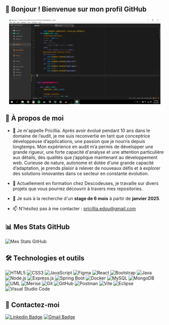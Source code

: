## 👋 Bonjour ! Bienvenue sur mon profil GitHub

<div align="center">
<img src="./gif-accueil.gif" alt="Gif code"/>
</div>

## 🚀 À propos de moi

- 🌱 Je m'appelle Pricillia. Après avoir évolué pendant 10 ans dans le domaine de l’audit, je me suis reconvertie en tant que conceptrice développeuse d’applications, une passion que je nourris depuis longtemps. Mon expérience en audit m’a permis de développer une grande rigueur, une forte capacité d'analyse et une attention particulière aux détails, des qualités que j’applique maintenant au développement web. Curieuse de nature, autonome et dotée d'une grande capacité d’adaptation, je prends plaisir à relever de nouveaux défis et à explorer des solutions innovantes dans ce secteur en constante évolution.

- 🔭 Actuellement en formation chez Descodeuses, je travaille sur divers projets que vous pourrez découvrir à travers mes repositories.

- 🤝 Je suis à la recherche d'un **stage de 6 mois** à partir de **janvier 2025**.

- 📫 N'hésitez pas à me contacter : [pricillia.edou@gmail.com](mailto:pricillia.edou@gmail.com)

## 📊 Mes Stats GitHub

![Mes Stats GitHub](https://github-readme-stats.vercel.app/api?username=pricilliaedou&show_icons=true&theme=radical)

## 🛠 Technologies et outils

![HTML5](https://img.shields.io/badge/-HTML5-E34F26?style=flat-square&logo=html5&logoColor=white)
![CSS3](https://img.shields.io/badge/-CSS3-1572B6?style=flat-square&logo=css3)
![JavaScript](https://img.shields.io/badge/-JavaScript-F7DF1E?style=flat-square&logo=javascript&logoColor=black)
![Figma](https://img.shields.io/badge/-Figma-F24E1E?style=flat-square&logo=figma&logoColor=white)
![React](https://img.shields.io/badge/-React-61DAFB?style=flat-square&logo=react&logoColor=black)
![Bootstrap](https://img.shields.io/badge/-Bootstrap-7952B3?style=flat-square&logo=bootstrap&logoColor=white)
![Java](https://img.shields.io/badge/-Java-007396?style=flat-square&logo=java&logoColor=white)
![Node.js](https://img.shields.io/badge/-Node.js-339933?style=flat-square&logo=node.js&logoColor=white)
![Express.js](https://img.shields.io/badge/-Express-000000?style=flat-square&logo=express&logoColor=white)
![Spring Boot](https://img.shields.io/badge/-Spring%20Boot-6DB33F?style=flat-square&logo=spring-boot&logoColor=white)
![Docker](https://img.shields.io/badge/-Docker-2496ED?style=flat-square&logo=docker&logoColor=white)
![MySQL](https://img.shields.io/badge/-MySQL-4479A1?style=flat-square&logo=mysql&logoColor=white)
![MongoDB](https://img.shields.io/badge/-MongoDB-47A248?style=flat-square&logo=mongodb&logoColor=white)
![UML](https://img.shields.io/badge/-UML-007396?style=flat-square&logoColor=white)
![Merise](https://img.shields.io/badge/-Merise-FF5733?style=flat-square&logoColor=white)
![Git](https://img.shields.io/badge/-Git-F05032?style=flat-square&logo=git&logoColor=white)
![GitHub](https://img.shields.io/badge/-GitHub-181717?style=flat-square&logo=github&logoColor=white)
![Postman](https://img.shields.io/badge/-Postman-FF6C37?style=flat-square&logo=postman&logoColor=white)
![Vite](https://img.shields.io/badge/-Vite-646CFF?style=flat-square&logo=vite&logoColor=white)
![Eclipse](https://img.shields.io/badge/-Eclipse-2C2255?style=flat-square&logo=eclipse&logoColor=white)
![Visual Studio Code](https://img.shields.io/badge/-Visual%20Studio%20Code-007ACC?style=flat-square&logo=visual-studio-code&logoColor=white)

## 💬 Contactez-moi

[![Linkedin Badge](https://img.shields.io/badge/-LinkedIn-blue?style=flat-square&logo=Linkedin&logoColor=white&link=https://www.linkedin.com/in/tonnomdutilisateur/)](https://www.linkedin.com/in/pricillia-lydiane-edou-edou/)
[![Gmail Badge](https://img.shields.io/badge/-Gmail-c14438?style=flat-square&logo=Gmail&logoColor=white&link=mailto:pricillia.edou@gmail.com)](mailto:pricillia.edou@gmail.com)
